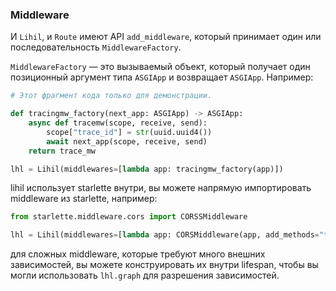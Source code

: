 ### Middleware

И `Lihil`, и `Route` имеют API `add_middleware`, который принимает один или последовательность `MiddlewareFactory`.

`MiddlewareFactory` — это вызываемый объект, который получает один позиционный аргумент типа `ASGIApp` и возвращает `ASGIApp`. Например:

```python
# Этот фрагмент кода только для демонстрации.

def tracingmw_factory(next_app: ASGIApp) -> ASGIApp:
    async def tracemw(scope, receive, send):
        scope["trace_id"] = str(uuid.uuid4())
        await next_app(scope, receive, send)
    return trace_mw

lhl = Lihil(middlewares=[lambda app: tracingmw_factory(app)])
```

lihil использует starlette внутри, вы можете напрямую импортировать middleware из starlette, например:

```python
from starlette.middleware.cors import CORSSMiddleware

lhl = Lihil(middlewares=[lambda app: CORSMiddleware(app, add_methods="*")])
```

для сложных middleware, которые требуют много внешних зависимостей, вы можете конструировать их внутри lifespan, чтобы вы могли использовать `lhl.graph` для разрешения зависимостей.